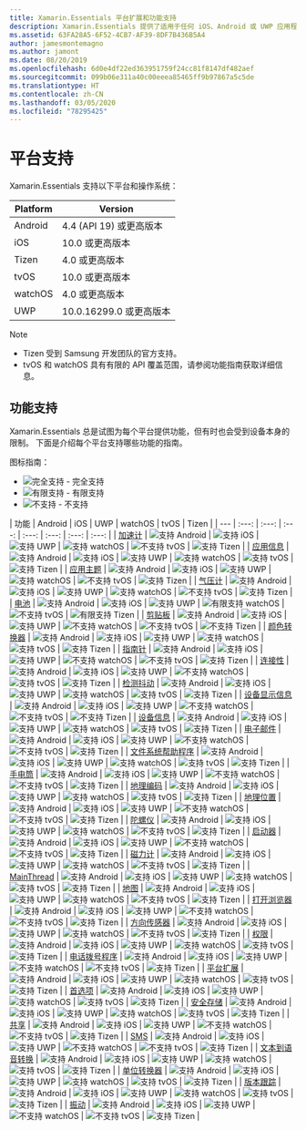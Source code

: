 ```yaml
---
title: Xamarin.Essentials 平台扩展和功能支持
description: Xamarin.Essentials 提供了适用于任何 iOS、Android 或 UWP 应用程序的单一跨平台 API，不管如何创建用户界面，都可以通过共享代码进行访问。
ms.assetid: 63FA28A5-6F52-4CB7-AF39-8DF7B436B5A4
author: jamesmontemagno
ms.author: jamont
ms.date: 08/20/2019
ms.openlocfilehash: 6d0e4df22ed363951759f24cc81f8147df482aef
ms.sourcegitcommit: 099b06e311a40c00eeea85465ff9b97867a5c5de
ms.translationtype: HT
ms.contentlocale: zh-CN
ms.lasthandoff: 03/05/2020
ms.locfileid: "78295425"
---
```

# <a name="platform-support"></a>平台支持

Xamarin.Essentials 支持以下平台和操作系统：

| Platform | Version |
| --- | --- |
| Android | 4.4 (API 19) 或更高版本 |
| iOS |10.0 或更高版本 |
| Tizen | 4.0 或更高版本 |
| tvOS | 10.0 或更高版本 |
| watchOS | 4.0 或更高版本 |
| UWP | 10.0.16299.0 或更高版本 |

> [!NOTE]
>
> * Tizen 受到 Samsung 开发团队的官方支持。
> * tvOS 和 watchOS 具有有限的 API 覆盖范围，请参阅功能指南获取详细信息。

## <a name="feature-support"></a>功能支持

Xamarin.Essentials 总是试图为每个平台提供功能，但有时也会受到设备本身的限制。 下面是介绍每个平台支持哪些功能的指南。

图标指南：

* ![完全支持](~/media/shared/yes.png "完全支持") - 完全支持
* ![有限支持](~/media/shared/warn.png "有限支持") - 有限支持
* ![不支持](~/media/shared/no.png "不支持") - 不支持

| 功能 | Android | iOS | UWP | watchOS | tvOS | Tizen |
| --- | :---: | :---: | :---: | :---: | :---: | :---: | :---: |
| [加速计](accelerometer.md?context=xamarin/xamarin-forms) | ![支持 Android](~/media/shared/yes.png "支持 Android") | ![支持 iOS](~/media/shared/yes.png "支持 iOS") | ![支持 UWP](~/media/shared/yes.png "支持 UWP") | ![支持 watchOS](~/media/shared/yes.png "支持 watchOS") | ![不支持 tvOS](~/media/shared/no.png "不支持 tvOS") | ![支持 Tizen](~/media/shared/yes.png "支持 Tizen") | 
| [应用信息](app-information.md?context=xamarin/xamarin-forms) | ![支持 Android](~/media/shared/yes.png "支持 Android") | ![支持 iOS](~/media/shared/yes.png "支持 iOS") | ![支持 UWP](~/media/shared/yes.png "支持 UWP") | ![支持 watchOS](~/media/shared/no.png "不支持 watchOS") | ![支持 tvOS](~/media/shared/yes.png "支持 tvOS") | ![支持 Tizen](~/media/shared/yes.png "支持 Tizen") | 
| [应用主题](app-theme.md?context=xamarin/xamarin-forms) | ![支持 Android](~/media/shared/yes.png "支持 Android") | ![支持 iOS](~/media/shared/yes.png "支持 iOS") | ![支持 UWP](~/media/shared/yes.png "支持 UWP") | ![支持 watchOS](~/media/shared/yes.png "支持 watchOS") | ![不支持 tvOS](~/media/shared/no.png "不支持 tvOS") | ![支持 Tizen](~/media/shared/yes.png "支持 Tizen") | 
| [气压计](barometer.md?context=xamarin/xamarin-forms) | ![支持 Android](~/media/shared/yes.png "支持 Android") | ![支持 iOS](~/media/shared/yes.png "支持 iOS") | ![支持 UWP](~/media/shared/yes.png "支持 UWP") | ![支持 watchOS](~/media/shared/yes.png "支持 watchOS") | ![不支持 tvOS](~/media/shared/no.png "不支持 tvOS") | ![支持 Tizen](~/media/shared/yes.png "支持 Tizen") | 
| [电池](battery.md?context=xamarin/xamarin-forms) | ![支持 Android](~/media/shared/yes.png "支持 Android") | ![支持 iOS](~/media/shared/yes.png "支持 iOS") | ![支持 UWP](~/media/shared/yes.png "支持 UWP") | ![有限支持 watchOS](~/media/shared/warn.png "有限支持 watchOS") | ![不支持 tvOS](~/media/shared/no.png "不支持 tvOS") | ![有限支持 Tizen](~/media/shared/warn.png "有限支持 Tizen") | 
| [剪贴板](clipboard.md?context=xamarin/xamarin-forms) | ![支持 Android](~/media/shared/yes.png "支持 Android") | ![支持 iOS](~/media/shared/yes.png "支持 iOS") | ![支持 UWP](~/media/shared/yes.png "支持 UWP") | ![不支持 watchOS](~/media/shared/no.png "不支持 watchOS") | ![不支持 tvOS](~/media/shared/no.png "不支持 tvOS") | ![不支持 Tizen](~/media/shared/no.png "不支持 Tizen") | 
| [颜色转换器](color-converters.md?context=xamarin/xamarin-forms) | ![支持 Android](~/media/shared/yes.png "支持 Android") | ![支持 iOS](~/media/shared/yes.png "支持 iOS") | ![支持 UWP](~/media/shared/yes.png "支持 UWP") | ![支持 watchOS](~/media/shared/yes.png "支持 watchOS") | ![支持 tvOS](~/media/shared/yes.png "支持 tvOS") | ![支持 Tizen](~/media/shared/yes.png "支持 Tizen") | 
| [指南针](compass.md?context=xamarin/xamarin-forms) | ![支持 Android](~/media/shared/yes.png "支持 Android") | ![支持 iOS](~/media/shared/yes.png "支持 iOS") | ![支持 UWP](~/media/shared/yes.png "支持 UWP") | ![不支持 watchOS](~/media/shared/no.png "不支持 watchOS") | ![不支持 tvOS](~/media/shared/no.png "不支持 tvOS") | ![支持 Tizen](~/media/shared/yes.png "支持 Tizen") | 
| [连接性](connectivity.md?context=xamarin/xamarin-forms) | ![支持 Android](~/media/shared/yes.png "支持 Android") | ![支持 iOS](~/media/shared/yes.png "支持 iOS") | ![支持 UWP](~/media/shared/yes.png "支持 UWP") | ![不支持 watchOS](~/media/shared/no.png "不支持 watchOS") | ![支持 tvOS](~/media/shared/yes.png "支持 tvOS") | ![支持 Tizen](~/media/shared/yes.png "支持 Tizen") | 
| [检测抖动](detect-shake.md?context=xamarin/xamarin-forms) | ![支持 Android](~/media/shared/yes.png "支持 Android") | ![支持 iOS](~/media/shared/yes.png "支持 iOS") | ![支持 UWP](~/media/shared/yes.png "支持 UWP") | ![支持 watchOS](~/media/shared/yes.png "支持 watchOS") | ![支持 tvOS](~/media/shared/yes.png "支持 tvOS") | ![支持 Tizen](~/media/shared/yes.png "支持 Tizen") | 
| [设备显示信息](device-display.md?context=xamarin/xamarin-forms) | ![支持 Android](~/media/shared/yes.png "支持 Android") | ![支持 iOS](~/media/shared/yes.png "支持 iOS") | ![支持 UWP](~/media/shared/yes.png "支持 UWP") | ![不支持 watchOS](~/media/shared/no.png "不支持 watchOS") | ![不支持 tvOS](~/media/shared/no.png "不支持 tvOS") | ![不支持 Tizen](~/media/shared/no.png "不支持 Tizen") | 
| [设备信息](device-information.md?context=xamarin/xamarin-forms) | ![支持 Android](~/media/shared/yes.png "支持 Android") | ![支持 iOS](~/media/shared/yes.png "支持 iOS") | ![支持 UWP](~/media/shared/yes.png "支持 UWP") | ![支持 watchOS](~/media/shared/yes.png "支持 watchOS") | ![支持 tvOS](~/media/shared/yes.png "支持 tvOS") | ![支持 Tizen](~/media/shared/yes.png "支持 Tizen") | 
| [电子邮件](email.md?context=xamarin/xamarin-forms) | ![支持 Android](~/media/shared/yes.png "支持 Android") | ![支持 iOS](~/media/shared/yes.png "支持 iOS") | ![支持 UWP](~/media/shared/yes.png "支持 UWP") | ![不支持 watchOS](~/media/shared/no.png "不支持 watchOS") | ![不支持 tvOS](~/media/shared/no.png "不支持 tvOS") | ![支持 Tizen](~/media/shared/yes.png "支持 Tizen") | 
| [文件系统帮助程序](file-system-helpers.md?context=xamarin/xamarin-forms) | ![支持 Android](~/media/shared/yes.png "支持 Android") | ![支持 iOS](~/media/shared/yes.png "支持 iOS") | ![支持 UWP](~/media/shared/yes.png "支持 UWP") | ![支持 watchOS](~/media/shared/yes.png "支持 watchOS") | ![支持 tvOS](~/media/shared/yes.png "支持 tvOS") | ![支持 Tizen](~/media/shared/yes.png "支持 Tizen") | 
| [手电筒](flashlight.md?context=xamarin/xamarin-forms) | ![支持 Android](~/media/shared/yes.png "支持 Android") | ![支持 iOS](~/media/shared/yes.png "支持 iOS") | ![支持 UWP](~/media/shared/yes.png "支持 UWP") | ![不支持 watchOS](~/media/shared/no.png "不支持 watchOS") | ![不支持 tvOS](~/media/shared/no.png "不支持 tvOS") | ![支持 Tizen](~/media/shared/yes.png "支持 Tizen") | 
| [地理编码](geocoding.md?context=xamarin/xamarin-forms) | ![支持 Android](~/media/shared/yes.png "支持 Android") | ![支持 iOS](~/media/shared/yes.png "支持 iOS") | ![支持 UWP](~/media/shared/yes.png "支持 UWP") | ![支持 watchOS](~/media/shared/yes.png "支持 watchOS") | ![支持 tvOS](~/media/shared/yes.png "支持 tvOS") | ![支持 Tizen](~/media/shared/yes.png "支持 Tizen") | 
| [地理位置](geolocation.md?context=xamarin/xamarin-forms) | ![支持 Android](~/media/shared/yes.png "支持 Android") | ![支持 iOS](~/media/shared/yes.png "支持 iOS") | ![支持 UWP](~/media/shared/yes.png "支持 UWP") | ![不支持 watchOS](~/media/shared/no.png "不支持 watchOS") | ![不支持 tvOS](~/media/shared/no.png "不支持 tvOS") | ![支持 Tizen](~/media/shared/yes.png "支持 Tizen") | 
| [陀螺仪](gyroscope.md?context=xamarin/xamarin-forms) | ![支持 Android](~/media/shared/yes.png "支持 Android") | ![支持 iOS](~/media/shared/yes.png "支持 iOS") | ![支持 UWP](~/media/shared/yes.png "支持 UWP") | ![支持 watchOS](~/media/shared/yes.png "支持 watchOS") | ![不支持 tvOS](~/media/shared/no.png "不支持 tvOS") | ![支持 Tizen](~/media/shared/yes.png "支持 Tizen") | 
| [启动器](launcher.md?context=xamarin/xamarin-forms) | ![支持 Android](~/media/shared/yes.png "支持 Android") | ![支持 iOS](~/media/shared/yes.png "支持 iOS") | ![支持 UWP](~/media/shared/yes.png "支持 UWP") | ![不支持 watchOS](~/media/shared/no.png "不支持 watchOS") | ![不支持 tvOS](~/media/shared/no.png "不支持 tvOS") | ![支持 Tizen](~/media/shared/yes.png "支持 Tizen") | 
| [磁力计](magnetometer.md?context=xamarin/xamarin-forms) | ![支持 Android](~/media/shared/yes.png "支持 Android") | ![支持 iOS](~/media/shared/yes.png "支持 iOS") | ![支持 UWP](~/media/shared/yes.png "支持 UWP") | ![支持 watchOS](~/media/shared/yes.png "支持 watchOS") | ![不支持 tvOS](~/media/shared/no.png "不支持 tvOS") | ![支持 Tizen](~/media/shared/yes.png "支持 Tizen") | 
| [MainThread](main-thread.md?content=xamarin/xamarin-forms) | ![支持 Android](~/media/shared/yes.png "支持 Android") | ![支持 iOS](~/media/shared/yes.png "支持 iOS") | ![支持 UWP](~/media/shared/yes.png "支持 UWP") | ![支持 watchOS](~/media/shared/yes.png "支持 watchOS") | ![支持 tvOS](~/media/shared/yes.png "支持 tvOS") | ![支持 Tizen](~/media/shared/yes.png "支持 Tizen") | 
| [地图](maps.md?content=xamarin/xamarin-forms) | ![支持 Android](~/media/shared/yes.png "支持 Android") | ![支持 iOS](~/media/shared/yes.png "支持 iOS") | ![支持 UWP](~/media/shared/yes.png "支持 UWP") | ![支持 watchOS](~/media/shared/yes.png "支持 watchOS") | ![不支持 tvOS](~/media/shared/no.png "不支持 tvOS") | ![支持 Tizen](~/media/shared/yes.png "支持 Tizen") | 
| [打开浏览器](open-browser.md?context=xamarin/xamarin-forms) | ![支持 Android](~/media/shared/yes.png "支持 Android") | ![支持 iOS](~/media/shared/yes.png "支持 iOS") | ![支持 UWP](~/media/shared/yes.png "支持 UWP") | ![不支持 watchOS](~/media/shared/no.png "不支持 watchOS") | ![不支持 tvOS](~/media/shared/no.png "不支持 tvOS") | ![支持 Tizen](~/media/shared/yes.png "支持 Tizen") | 
| [方向传感器](orientation-sensor.md?context=xamarin/xamarin-forms) | ![支持 Android](~/media/shared/yes.png "支持 Android") | ![支持 iOS](~/media/shared/yes.png "支持 iOS") | ![支持 UWP](~/media/shared/yes.png "支持 UWP") | ![支持 watchOS](~/media/shared/yes.png "支持 watchOS") | ![不支持 tvOS](~/media/shared/no.png "不支持 tvOS") | ![支持 Tizen](~/media/shared/yes.png "支持 Tizen") | 
| [权限](permissions.md?context=xamarin/xamarin-forms) | ![支持 Android](~/media/shared/yes.png "支持 Android") | ![支持 iOS](~/media/shared/yes.png "支持 iOS") | ![支持 UWP](~/media/shared/yes.png "支持 UWP") | ![支持 watchOS](~/media/shared/yes.png "支持 watchOS") | ![支持 tvOS](~/media/shared/yes.png "支持 tvOS") | ![支持 Tizen](~/media/shared/yes.png "支持 Tizen") | 
| [电话拨号程序](phone-dialer.md?context=xamarin/xamarin-forms) | ![支持 Android](~/media/shared/yes.png "支持 Android") | ![支持 iOS](~/media/shared/yes.png "支持 iOS") | ![支持 UWP](~/media/shared/yes.png "支持 UWP") | ![不支持 watchOS](~/media/shared/no.png "不支持 watchOS") | ![不支持 tvOS](~/media/shared/no.png "不支持 tvOS") | ![支持 Tizen](~/media/shared/yes.png "支持 Tizen") | 
| [平台扩展](platform-extensions.md?context=xamarin/xamarin-forms) | ![支持 Android](~/media/shared/yes.png "支持 Android") | ![支持 iOS](~/media/shared/yes.png "支持 iOS") | ![支持 UWP](~/media/shared/yes.png "支持 UWP") | ![支持 watchOS](~/media/shared/yes.png "支持 watchOS") | ![支持 tvOS](~/media/shared/yes.png "支持 tvOS") | ![支持 Tizen](~/media/shared/yes.png "支持 Tizen") | 
| [首选项](preferences.md?context=xamarin/xamarin-forms) | ![支持 Android](~/media/shared/yes.png "支持 Android") | ![支持 iOS](~/media/shared/yes.png "支持 iOS") | ![支持 UWP](~/media/shared/yes.png "支持 UWP") | ![支持 watchOS](~/media/shared/yes.png "支持 watchOS") | ![支持 tvOS](~/media/shared/yes.png "支持 tvOS") | ![支持 Tizen](~/media/shared/yes.png "支持 Tizen") | 
| [安全存储](secure-storage.md?context=xamarin/xamarin-forms) | ![支持 Android](~/media/shared/yes.png "支持 Android") | ![支持 iOS](~/media/shared/yes.png "支持 iOS") | ![支持 UWP](~/media/shared/yes.png "支持 UWP") | ![支持 watchOS](~/media/shared/yes.png "支持 watchOS") | ![支持 tvOS](~/media/shared/yes.png "支持 tvOS") | ![支持 Tizen](~/media/shared/yes.png "支持 Tizen") | 
| [共享](share.md?context=xamarin/xamarin-forms) | ![支持 Android](~/media/shared/yes.png "支持 Android") | ![支持 iOS](~/media/shared/yes.png "支持 iOS") | ![支持 UWP](~/media/shared/yes.png "支持 UWP") | ![不支持 watchOS](~/media/shared/no.png "不支持 watchOS") | ![不支持 tvOS](~/media/shared/no.png "不支持 tvOS") | ![支持 Tizen](~/media/shared/yes.png "支持 Tizen") | 
| [SMS](sms.md?context=xamarin/xamarin-forms) | ![支持 Android](~/media/shared/yes.png "支持 Android") | ![支持 iOS](~/media/shared/yes.png "支持 iOS") | ![支持 UWP](~/media/shared/yes.png "支持 UWP") | ![不支持 watchOS](~/media/shared/no.png "不支持 watchOS") | ![不支持 tvOS](~/media/shared/no.png "不支持 tvOS") | ![支持 Tizen](~/media/shared/yes.png "支持 Tizen") | 
| [文本到语音转换](text-to-speech.md?context=xamarin/xamarin-forms) | ![支持 Android](~/media/shared/yes.png "支持 Android") | ![支持 iOS](~/media/shared/yes.png "支持 iOS") | ![支持 UWP](~/media/shared/yes.png "支持 UWP") | ![支持 watchOS](~/media/shared/yes.png "支持 watchOS") | ![支持 tvOS](~/media/shared/yes.png "支持 tvOS") | ![支持 Tizen](~/media/shared/yes.png "支持 Tizen") | 
| [单位转换器](unit-converters.md?context=xamarin/xamarin-forms) | ![支持 Android](~/media/shared/yes.png "支持 Android") | ![支持 iOS](~/media/shared/yes.png "支持 iOS") | ![支持 UWP](~/media/shared/yes.png "支持 UWP") | ![支持 watchOS](~/media/shared/yes.png "支持 watchOS") | ![支持 tvOS](~/media/shared/yes.png "支持 tvOS") | ![支持 Tizen](~/media/shared/yes.png "支持 Tizen") | 
| [版本跟踪](version-tracking.md?context=xamarin/xamarin-forms) | ![支持 Android](~/media/shared/yes.png "支持 Android") | ![支持 iOS](~/media/shared/yes.png "支持 iOS") | ![支持 UWP](~/media/shared/yes.png "支持 UWP") | ![支持 watchOS](~/media/shared/yes.png "支持 watchOS") | ![支持 tvOS](~/media/shared/yes.png "支持 tvOS") | ![支持 Tizen](~/media/shared/yes.png "支持 Tizen") | 
| [振动](vibrate.md?context=xamarin/xamarin-forms) | ![支持 Android](~/media/shared/yes.png "支持 Android") | ![支持 iOS](~/media/shared/yes.png "支持 iOS") | ![支持 UWP](~/media/shared/yes.png "支持 UWP") | ![不支持 watchOS](~/media/shared/no.png "不支持 watchOS") | ![不支持 tvOS](~/media/shared/no.png "不支持 tvOS") | ![支持 Tizen](~/media/shared/yes.png "支持 Tizen") |
